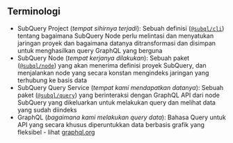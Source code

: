 ## Terminologi

- SubQuery Project (_tempat sihirnya terjadi_): Sebuah definisi ([`@subql/cli`](https://www.npmjs.com/package/@subql/cli)) tentang bagaimana SubQuery Node perlu melintasi dan menyatukan jaringan proyek dan bagaimana datanya ditransformasi dan disimpan untuk menghasilkan query GraphQL yang berguna
- SubQuery Node (_tempat kerjanya dilakukan_): Sebuah paket ([`@subql/node`](https://www.npmjs.com/package/@subql/node)) yang akan menerima definisi proyek SubQuery, dan menjalankan node yang secara konstan mengindeks jaringan yang terhubung ke basis data
- SubQuery Query Service (_tempat kami mendapatkan datanya_): Sebuah paket ([`@subql/query`](https://www.npmjs.com/package/@subql/query)) yang berinteraksi dengan GraphQL API dari node SubQuery yang dikeluarkan untuk melakukan query dan melihat data yang sudah diindeks
- GraphQL (_bagaimana kami melakukan query data_): Bahasa Query untuk API yang secara khusus diperuntukkan data berbasis grafik yang fleksibel - lihat [graphql.org](https://graphql.org/learn/)
